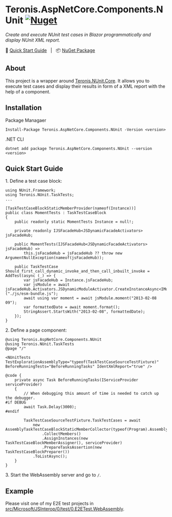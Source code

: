 # Teronis.AspNetCore.Components.NUnit [![Nuget](https://img.shields.io/nuget/v/Teronis.AspNetCore.Components.NUnit)][NuGet Package]

_Create and execute NUnit test cases in Blazor programmatically and display NUnit XML report._

:running: [Quick Start Guide](#quick-start-guide) &nbsp; | &nbsp; :package: [NuGet Package][NuGet Package]

## About

This project is a wrapper around [Teronis.NUnit.Core](/src/NUnit/Core). It allows you to execute test cases and display their results in form of a XML report with the help of a component.

## Installation

Package Managaer

```
Install-Package Teronis.AspNetCore.Components.NUnit -Version <version>
```

.NET CLI

```
dotnet add package Teronis.AspNetCore.Components.NUnit --version <version>
```

## Quick Start Guide

1\. Define a test case block:

```
using NUnit.Framework;
using Teronis.NUnit.TaskTests;
...

[TaskTestCaseBlockStaticMemberProvider(nameof(Instance))]
public class MomentTests : TaskTestCaseBlock
{
    public readonly static MomentTests Instance = null!;

    private readonly IJSFacadeHub<JSDynamicFacadeActivators> jsFacadeHub;

    public MomentTests(IJSFacadeHub<JSDynamicFacadeActivators> jsFacadeHub) =>
        this.jsFacadeHub = jsFacadeHub ?? throw new ArgumentNullException(nameof(jsFacadeHub));

    public TaskTestCase Should_first_call_dynamic_invoke_and_then_call_inbuilt_invoke = AddTest(async (_) => {
        var jsFacadeHub = Instance.jsFacadeHub;
        var jsModule = await jsFacadeHub.Activators.JSDynamicModuleActivator.CreateInstanceAsync<IMomentDynamicModule>("./js/esm-bundle.js");
        await using var moment = await jsModule.moment("2013-02-08 09");
        var formattedDate = await moment.format();
        StringAssert.StartsWith("2013-02-08", formattedDate);
    });
}
```

2\. Define a page component:

```
@using Teronis.AspNetCore.Components.NUnit
@using Teronis.NUnit.TaskTests
@page "/"

<NUnitTests TestExplorationAssemblyType="typeof(TaskTestCaseSourceTestFixture)" BeforeRunningTests="BeforeRunningTasks" IdentXmlReport="true" />

@code {
    private async Task BeforeRunningTasks(IServiceProvider serviceProvider)
    {
        // When debugging this amount of time is needed to catch up the debugger.
#if DEBUG
        await Task.Delay(3000);
#endif

        TaskTestCaseSourceTestFixture.TaskTestCases = await
            new AssemblyTaskTestCaseBlockStaticMemberCollector(typeof(Program).Assembly)
                .CollectMembers()
                .AssignInstances(new TaskTestCaseBlockMemberAssigner(), serviceProvider)
                .PrepareTasksAssertion(new TaskTestCaseBlockPreparer())
            .ToListAsync();
    }
}
```

3\. Start the WebAssembly server and go to `/`.

## Example

Please visit one of my E2E test projects in [src/Microsoft/JSInterop/0/test/0.E2ETest.WebAssembly](/src/Microsoft/JSInterop/0/test/0.E2ETest.WebAssembly).

[NuGet Package]: https://www.nuget.org/packages/Teronis.AspNetCore.Components.NUnit